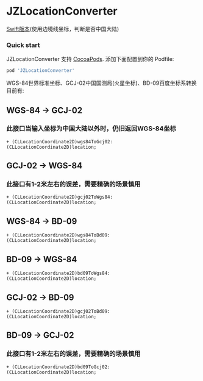 JZLocationConverter
===================
[Swift版本](https://github.com/JackZhouCn/JZLocationConverter-Swift)(使用边境线坐标，判断是否中国大陆)
### Quick start

JZLocationConverter 支持 [CocoaPods](http://cocoapods.org).  添加下面配置到你的 Podfile:

```ruby
pod 'JZLocationConverter'
```


WGS-84世界标准坐标、GCJ-02中国国测局(火星坐标)、BD-09百度坐标系转换
目前有:
## WGS-84  -> GCJ-02 
### 此接口当输入坐标为中国大陆以外时，仍旧返回WGS-84坐标
    + (CLLocationCoordinate2D)wgs84ToGcj02:(CLLocationCoordinate2D)location;
## GCJ-02  -> WGS-84
### 此接口有1-2米左右的误差，需要精确的场景慎用
    + (CLLocationCoordinate2D)gcj02ToWgs84:(CLLocationCoordinate2D)location;
## WGS-84  -> BD-09
    + (CLLocationCoordinate2D)wgs84ToBd09:(CLLocationCoordinate2D)location;
## BD-09     -> WGS-84
    + (CLLocationCoordinate2D)bd09ToWgs84:(CLLocationCoordinate2D)location;
## GCJ-02   -> BD-09
    + (CLLocationCoordinate2D)gcj02ToBd09:(CLLocationCoordinate2D)location;
## BD-09     -> GCJ-02
### 此接口有1-2米左右的误差，需要精确的场景慎用
    + (CLLocationCoordinate2D)bd09ToGcj02:(CLLocationCoordinate2D)location;
